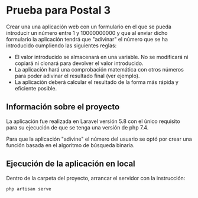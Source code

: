 # Prueba para Postal 3

Crear una una aplicación web con un formulario en el que se pueda introducir un número entre 1 y 10000000000 y que al enviar dicho formulario la aplicación tendrá que "adivinar" el número que se ha introducido cumpliendo las siguientes reglas:

- El valor introducido se almacenará en una variable. No se modificará ni copiará ni clonará para devolver el valor introducido.
- La aplicación hará una comprobación matemática con otros números para poder adivinar el resultado final (ver ejemplo).
- La aplicación deberá calcular el resultado de la forma más rápida y eficiente posible.

## Información sobre el proyecto

La aplicación fue realizada en Laravel versión 5.8 con el único requisito para su ejecución de que se tenga una versión de php 7.4.

Para que la aplicación "adivine" el número del usuario se optó por crear una función basada en el algoritmo de búsqueda binaria.

## Ejecución de la aplicación en local

Dentro de la carpeta del proyecto, arrancar el servidor con la instrucción:
~~~
php artisan serve
~~~

